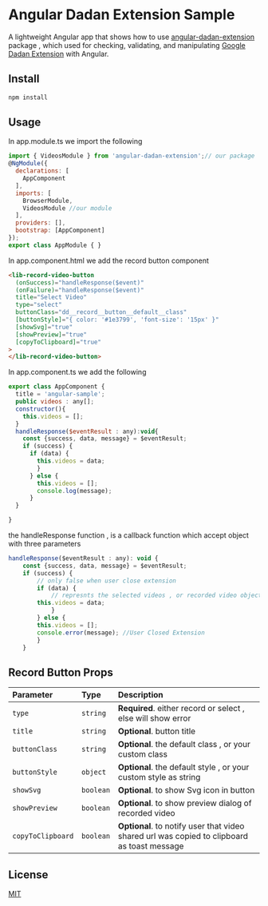 # Angular Dadan Extension Sample

A lightweight Angular app that shows how to use [angular-dadan-extension](https://www.npmjs.com/package/angular-dadan-extension) package , which used for checking, validating, and manipulating [Google Dadan Extension](https://haal.link.sa/onboarding/download) with Angular.

## Install

```bash
npm install
```

## Usage

In app.module.ts we import the following

```javascript
import { VideosModule } from 'angular-dadan-extension';// our package
@NgModule({
  declarations: [
    AppComponent
  ],
  imports: [
    BrowserModule,
    VideosModule //our module
  ],
  providers: [],
  bootstrap: [AppComponent]
});
export class AppModule { }
```

In app.component.html we add the record button component

```html
<lib-record-video-button
  (onSuccess)="handleResponse($event)"
  (onFailure)="handleResponse($event)"
  title="Select Video"
  type="select"
  buttonClass="dd__record__button__default__class"
  [buttonStyle]="{ color: '#1e3799', 'font-size': '15px' }"
  [showSvg]="true"
  [showPreview]="true"
  [copyToClipboard]="true"
>
</lib-record-video-button>
```

In app.component.ts we add the following

```javascript
export class AppComponent {
  title = 'angular-sample';
  public videos : any[];
  constructor(){
    this.videos = [];
  }
  handleResponse($eventResult : any):void{
    const {success, data, message} = $eventResult;
    if (success) {
      if (data) {
        this.videos = data;
        }
      } else {
        this.videos = [];
        console.log(message);
      }
  }

}
```

the handleResponse function , is a callback function which accept object with three parameters

```javascript
handleResponse($eventResult : any): void {
    const {success, data, message} = $eventResult;
    if (success) {
        // only false when user close extension
        if (data) {
            // represnts the selected videos , or recorded video object after stop recording
        this.videos = data;
            }
        } else {
        this.videos = [];
        console.error(message); //User Closed Extension
        }
    }
```

## Record Button Props

| Parameter         | Type      | Description                                                                                 |
| :---------------- | :-------- | :------------------------------------------------------------------------------------------ |
| `type`            | `string`  | **Required**. either record or select , else will show error                                |
| `title`           | `string`  | **Optional**. button title                                                                  |
| `buttonClass`     | `string`  | **Optional**. the default class , or your custom class                                      |
| `buttonStyle`     | `object`  | **Optional**. the default style , or your custom style as string                            |
| `showSvg`         | `boolean` | **Optional**. to show Svg icon in button                                                    |
| `showPreview`     | `boolean` | **Optional**. to show preview dialog of recorded video                                      |
| `copyToClipboard` | `boolean` | **Optional**. to notify user that video shared url was copied to clipboard as toast message |

## License

[MIT](https://choosealicense.com/licenses/mit/)
